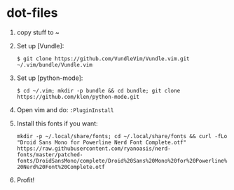 # dot-files

1. copy stuff to ~

2. Set up [Vundle]:

   `$ git clone https://github.com/VundleVim/Vundle.vim.git ~/.vim/bundle/Vundle.vim`
   
3. Set up [python-mode]:
    
   `$ cd ~/.vim; mkdir -p bundle && cd bundle; git clone https://github.com/klen/python-mode.git`
    
4. Open vim and do:
    `:PluginInstall`
    
5. Install this fonts if you want:

    `mkdir -p ~/.local/share/fonts; cd ~/.local/share/fonts && curl -fLo "Droid Sans Mono for Powerline Nerd Font Complete.otf"     https://raw.githubusercontent.com/ryanoasis/nerd-fonts/master/patched-fonts/DroidSansMono/complete/Droid%20Sans%20Mono%20for%20Powerline%20Nerd%20Font%20Complete.otf`
    
6. Profit!
